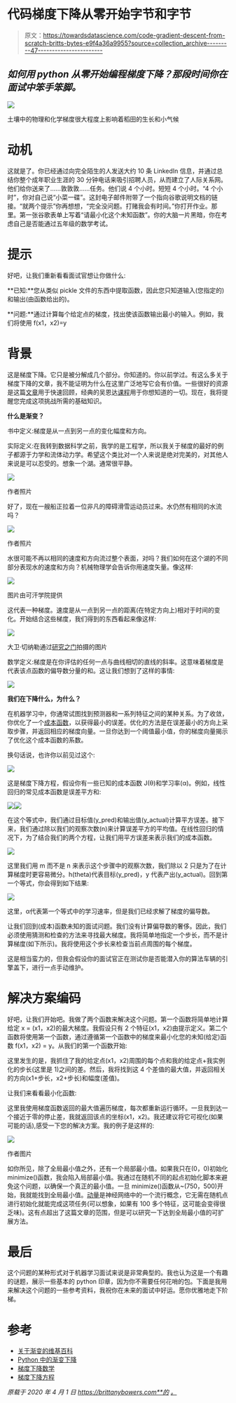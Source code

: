 # 代码梯度下降从零开始字节和字节

> 原文：<https://towardsdatascience.com/code-gradient-descent-from-scratch-britts-bytes-e9f4a36a9955?source=collection_archive---------47----------------------->

## *如何用 python 从零开始编程梯度下降？那段时间你在面试中笨手笨脚。*

![](img/8945ded518806cf71ac7188fd154f019.png)

土壤中的物理和化学梯度很大程度上影响着稻田的生长和小气候

# 动机

这就是了。你已经通过向完全陌生的人发送大约 10 条 LinkedIn 信息，并通过总结你整个成年职业生涯的 30 分钟电话来吸引招聘人员，从而建立了人际关系网。他们给你送来了……敦敦敦……任务。他们说 4 个小时。短短 4 个小时。“4 个小时”，你对自己说“小菜一碟”。这封电子邮件附带了一个指向谷歌说明文档的链接。“就两个提示”你再想想，“完全没问题。打赌我会有时间。”你打开作业。那里。第一张谷歌表单上写着“请最小化这个未知函数”。你的大脑一片黑暗，你在考虑自己是否能通过五年级的数学考试。

# 提示

好吧，让我们重新看看面试官想让你做什么:

**已知:**您从类似 pickle 文件的东西中提取函数，因此您只知道输入(您指定的)和输出(由函数给出的)。

**问题:**通过计算每个给定点的梯度，找出使该函数输出最小的输入。例如，我们将使用 f(x1，x2)=y

# 背景

这是梯度下降。它只是被分解成几个部分。你知道的。你以前学过。有这么多关于梯度下降的文章，我不能证明为什么在这里广泛地写它会有价值。一些很好的资源是这篇[文章](/understanding-the-mathematics-behind-gradient-descent-dde5dc9be06e)用于快速回顾，经典的吴恩达[课程](https://www.coursera.org/lecture/machine-learning/gradient-descent-8SpIM)用于你想知道的一切。现在，我将提醒您完成这项挑战所需的基础知识。

**什么是渐变？**

书中定义:梯度是从一点到另一点的变化幅度和方向。

实际定义:在我转到数据科学之前，我学的是工程学，所以我关于梯度的最好的例子都源于力学和流体动力学。希望这个类比对一个人来说是绝对完美的，对其他人来说是可以忍受的。想象一个湖。通常很平静。

![](img/c1bf144105e51e7ad612f88c0abd38a3.png)

作者照片

好了，现在一艘船正拉着一位非凡的障碍滑雪运动员过来。水仍然有相同的水流吗？

![](img/de0a9ecb2e1b5dbd6883e1e4d0e6d94e.png)

作者照片

水很可能不再以相同的速度和方向流过整个表面，对吗？我们如何在这个湖的不同部分表现水的速度和方向？机械物理学会告诉你用速度矢量。像这样:

![](img/5fee99362976ff7e514834f6dd902dde.png)

图片由可汗学院提供

这代表一种梯度。速度是从一点到另一点的距离(在特定方向上)相对于时间的变化。开始结合这些梯度，我们得到的东西看起来像这样:

![](img/bf6aa46b2f469101054234330671c4e6.png)

大卫·切纳勒通过[研究之门](https://www.researchgate.net/figure/A-schematic-of-sliding-plate-rheometry-The-velocity-gradient-caused-by-the-shear-flow_fig1_2677https://www.researchgate.net/figure/A-schematic-of-sliding-plate-rheometry-The-velocity-gradient-caused-by-the-shear-flow_fig1_26771890818908)拍摄的图片

数学定义:梯度是在你评估的任何一点与曲线相切的直线的斜率。这意味着梯度是代表该点函数的偏导数分量的和。这让我们想到了这样的事情:

![](img/5c8c21f744ea562a28a9390847b2bde9.png)

**我们在下降什么，为什么？**

在机器学习中，你通常试图找到预测器和一系列特征之间的某种关系。为了收敛，你优化了一个[成本函数](/coding-deep-learning-for-beginners-linear-regression-part-2-cost-function-49545303d29f)，以获得最小的误差。优化的方法是在误差最小的方向上采取步骤，并返回相应的梯度向量。一旦你达到一个阈值最小值，你的梯度向量揭示了优化这个成本函数的系数。

换句话说，也许你以前见过这个:

![](img/9af211ea94a0698d4cdd14e21877e22b.png)

这是梯度下降方程，假设你有一些已知的成本函数 J(θ)和学习率(α)。例如，线性回归的常见成本函数是误差平方和:

![](img/3cfa8bfb46340f581839734710c5366c.png)![](img/6bd5574b598629323e4a5f18e290c434.png)

在这个等式中，我们通过目标值(y_pred)和输出值(y_actual)计算平方误差。接下来，我们通过除以我们的观察次数(n)来计算误差平方的平均值。在线性回归的情况下，为了结合我们的两个方程，让我们用平方误差来表示我们的成本函数。

![](img/27ac3b9076d2c68124371c1c2e428562.png)

这里我们用 m 而不是 n 来表示这个步骤中的观察次数，我们除以 2 只是为了在计算梯度时更容易微分。h(theta)代表目标(y_pred)，y 代表产出(y_actual)。回到第一个等式，你会得到如下结果:

![](img/d152b0b357118dea5a2336179b5d5e05.png)

这里，α代表第一个等式中的学习速率，但是我们已经求解了梯度的偏导数。

让我们回到(成本)函数未知的面试问题。我们没有计算偏导数的奢侈。因此，我们必须使用猜测和检查的方法来寻找最大梯度。我将简单地指定一个步长，而不是计算梯度(如下所示)。我将使用这个步长来检查当前点周围的每个梯度。

这是相当蛮力的，但我会假设你的面试官正在测试你是否能潜入你的算法车辆的引擎盖下，进行一点手动维护。

# 解决方案编码

好吧，让我们开始吧。我做了两个函数来解决这个问题。第一个函数将简单地计算给定 x = (x1，x2)的最大梯度。我假设只有 2 个特征(x1，x2)由提示定义。第二个函数将使用第一个函数，通过遵循第一个函数中的梯度来最小化您的未知(给定)函数 f(x1，x2) = y。从我们的第一个函数开始:

这里发生的是，我抓住了我的给定点(x1，x2)周围的每个点和我的给定点+我实例化的步长(这里是 1)之间的差。然后，我将找到这 4 个差值的最大值，并返回相关的方向(x1+步长，x2+步长)和幅度(差值)。

让我们来看看最小化函数:

这里我使用梯度函数返回的最大值遍历梯度，每次都重新运行循环。一旦我到达一个接近于零的停止差，我就返回该点的坐标(x1，x2)。我还建议将它可视化(如果可能的话),感受一下您的解决方案。我的例子是这样的:

![](img/15de9824d309699a5cfea44bc31ae3b6.png)

作者图片

如你所见，除了全局最小值之外，还有一个局部最小值。如果我只在(0，0)初始化 minimize()函数，我会陷入局部最小值。我通过在随机不同的起点初始化脚本来避免这个问题，以确保一个真正的最小值。一旦 minimize()函数从~(750，500)开始，我就能找到全局最小值。[动量](/stochastic-gradient-descent-with-momentum-a84097641a5d)是神经网络中的一个流行概念，它无需在随机点进行初始化就能完成这项任务(可以想象，如果有 100 多个特征，这可能会变得很乏味)。这有点超出了这篇文章的范围，但是可以研究一下达到全局最小值的可扩展方法。

# 最后

这个问题的某种形式对于机器学习面试来说是非常典型的。我也认为这是一个有趣的谜题，展示一些基本的 python 印章，因为你不需要任何花哨的包。下面是我用来解决这个问题的一些参考资料，我祝你在未来的面试中好运。愿你优雅地走下阶梯。

# 参考

*   [关于渐变的维基百科](https://en.wikipedia.org/wiki/Gradient)
*   [Python 中的渐变下降](/gradient-descent-in-python-a0d07285742f)
*   [梯度下降数学](/understanding-the-mathematics-behind-gradient-descent-dde5dc9be06e)
*   [梯度下降方程](https://www.geeksforgeeks.org/gradient-descent-in-linear-regression/)

*原载于 2020 年 4 月 1 日 https://brittanybowers.com**的* [*。*](https://brittanybowers.com/code-gradient-descent-from-scratch/)